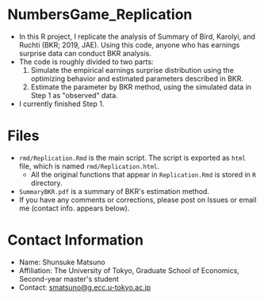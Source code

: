 # NumbersGame_Replication
- In this R project, I replicate the analysis of Summary of Bird, Karolyi, and Ruchti (BKR; 2019, JAE). Using this code, anyone who has earnings surprise data can conduct BKR analysis.
- The code is roughly divided to two parts:
  1. Simulate the empirical earnings surprise distribution using the optimizing behavior and estimated parameters described in BKR.
  2. Estimate the parameter by BKR method, using the simulated data in Step 1 as "observed" data.
- I currently finished Step 1.

# Files
- `rmd/Replication.Rmd` is the main script. The script is exported as `html` file, which is named `rmd/Replication.html`.
    - All the original functions that appear in `Replication.Rmd` is stored in `R` directory.
- `SummaryBKR.pdf` is a summary of BKR's estimation method.
- If you have any comments or corrections, please post on Issues or email me (contact info. appears below).

# Contact Information
- Name: Shunsuke Matsuno
- Affiliation: The University of Tokyo, Graduate School of Economics, Second-year master's student
- Contact: [smatsuno@g.ecc.u-tokyo.ac.jp](mailto:smatsuno@g.ecc.u-tokyo.ac.jp)
